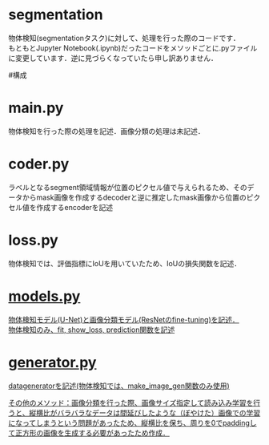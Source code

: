 # segmentation
<p>物体検知(segmentationタスク)に対して、処理を行った際のコードです．<br>
もともとJupyter Notebook(.ipynb)だったコードをメソッドごとに.pyファイルに変更しています．逆に見づらくなっていたら申し訳ありません．</p>
#構成
<h1>main.py</h1>
物体検知を行った際の処理を記述．画像分類の処理は未記述．
<h1>coder.py</h1>
<p>ラベルとなるsegment領域情報が位置のピクセル値で与えられるため、そのデータからmask画像を作成するdecoderと逆に推定したmask画像から位置のピクセル値を作成するencoderを記述</p>
<h1>loss.py</h1>
<p>物体検知では、評価指標にIoUを用いていたため、IoUの損失関数を記述．</p>
<a href="https://mathwords.net/iou>IoU(評価指標)の意味と値の厳しさ-具体例で学ぶ数学"</a>
<h1>models.py</h1>
<p>物体検知モデル(U-Net)と画像分類モデル(ResNetのfine-tuning)を記述．<br>
  物体検知のみ、fit, show_loss, prediction関数を記述</p>
<h1>generator.py</h1>
<p>datageneratorを記述(物体検知では、make_image_gen関数のみ使用)</p>
<p>その他のメソッド：画像分類を行った際、画像サイズ指定して読み込み学習を行うと、縦横比がバラバラなデータは間延びしたような（ぼやけた）画像での学習になってしまうという問題があったため、縦横比を保ち、周りを0でpaddingして正方形の画像を生成する必要があったため作成．</p>
